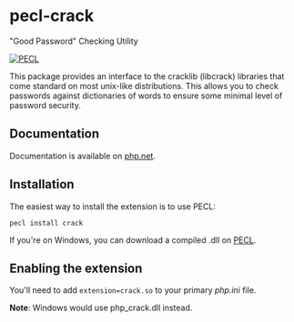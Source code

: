 # pecl-crack
"Good Password" Checking Utility

[![PECL](https://img.shields.io/badge/PECL-0.4-blue.svg)](https://pecl.php.net/package/crack)

This package provides an interface to the cracklib (libcrack) libraries that come standard on most unix-like distributions. This allows you to check passwords against dictionaries of words to ensure some minimal level of password security.

## Documentation

Documentation is available on [php.net](http://docs.php.net/manual/en/book.crack.php).

## Installation

The easiest way to install the extension is to use PECL:

```
pecl install crack
```

If you're on Windows, you can download a compiled .dll on [PECL](https://pecl.php.net/package/crack).

## Enabling the extension

You'll need to add `extension=crack.so` to your primary *php.ini* file.

**Note**: Windows would use php_crack.dll instead.

